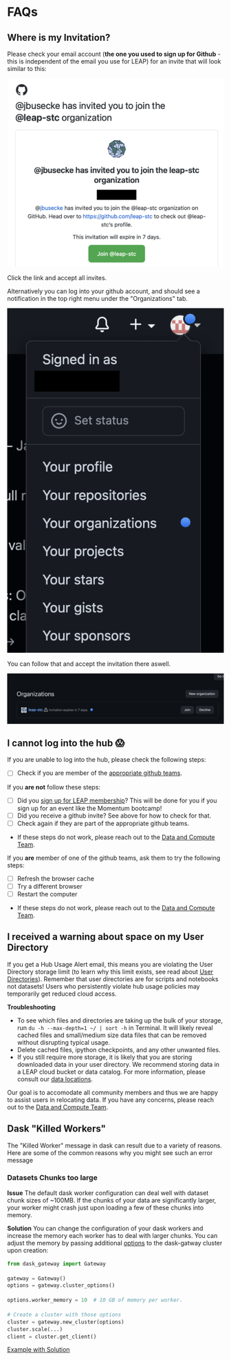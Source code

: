 # FAQs

## Where is my Invitation?

Please check your email account (**the one you used to sign up for Github** - this is independent of the email you use for LEAP) for an invite that will look similar to this:

![Email Invite](../assets/email_org_invite.png)

Click the link and accept all invites.

Alternatively you can log into your github account, and should see a notification in the top right menu under the "Organizations" tab.

![Github org invite 1](../assets/gh_org_invite_1.png)

You can follow that and accept the invitation there aswell.

![Github Org invite 2](../assets/gh_org_invite_2.png)

## I cannot log into the hub 😱

If you are unable to log into the hub, please check the following steps:

- [ ] Check if you are member of the [appropriate github teams](reference.membership.tiers).

If you **are not** follow these steps:

- [ ] Did you [sign up for LEAP membership](users.membership.apply)? This will be done for you if you sign up for an event like the Momentum bootcamp!
- [ ] Did you receive a github invite? See above for how to check for that.
- [ ] Check again if they are part of the appropriate github teams.
- If these steps do not work, please reach out to the [Data and Compute Team](../support/contact.md).

If you **are** member of one of the github teams, ask them to try the following steps:

- [ ] Refresh the browser cache
- [ ] Try a different browser
- [ ] Restart the computer
- If these steps do not work, please reach out to the [Data and Compute Team](../support/contact.md).

## I received a warning about space on my User Directory

If you get a Hub Usage Alert email, this means you are violating the User Directory storage limit (to learn why this limit exists, see read about [User Directories](reference.infrastructure.hub.user_dir)). Remember that user directories are for scripts and notebooks not datasets! Users who persistently violate hub usage policies may temporarily get reduced cloud access.

**Troubleshooting**

- To see which files and directories are taking up the bulk of your storage, run `du -h --max-depth=1 ~/ | sort -h` in Terminal. It will likely reveal cached files and small/medium size data files that can be removed without disrupting typical usage.
- Delete cached files, ipython checkpoints, and any other unwanted files.
- If you still require more storage, it is likely that you are storing downloaded data in your user directory. We recommend storing data in a LEAP cloud bucket or data catalog. For more information, please consult our [data locations](../data/data_locations.md).

Our goal is to accomodate all community members and thus we are happy to assist users in relocating data. If you have any concerns, please reach out to the [Data and Compute Team](../support/contact.md).

## Dask "Killed Workers"

The "Killed Worker" message in dask can result due to a variety of reasons. Here are some of the common reasons why you might see such an error message

### Datasets Chunks too large

**Issue**
The default dask worker configuration can deal well with dataset chunk sizes of ~100MB. If the chunks of your data are significantly larger, your worker might crash just upon loading a few of these chunks into memory.

**Solution**
You can change the configuration of your dask workers and increase the memory each worker has to deal with larger chunks. You can adjust the memory by passing additional [options](https://gateway.dask.org/cluster-options.html) to the dask-gatway cluster upon creation:

```python
from dask_gateway import Gateway

gateway = Gateway()
options = gateway.cluster_options()

options.worker_memory = 10  # 10 GB of memory per worker.

# Create a cluster with those options
cluster = gateway.new_cluster(options)
cluster.scale(...)
client = cluster.get_client()
```

<!-- TODO: Add example how to change this in HTML repr -->

[Example with Solution](https://notebooksharing.space/view/2b6753a5ffe8ddfae1da3b8e2b5507e617de47eb25f758a20c92b62e7e650fd7#displayOptions=)
